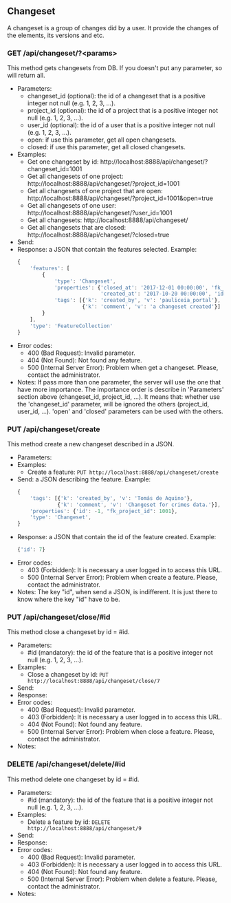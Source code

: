 ## Changeset

A changeset is a group of changes did by a user. It provide the changes of the elements, its versions and etc.


###  GET /api/changeset/?\<params>

This method gets changesets from DB. If you doesn't put any parameter, so will return all.
- Parameters:
    - changeset_id (optional): the id of a changeset that is a positive integer not null (e.g. 1, 2, 3, ...).
    - project_id (optional): the id of a project that is a positive integer not null (e.g. 1, 2, 3, ...).
    - user_id (optional): the id of a user that is a positive integer not null (e.g. 1, 2, 3, ...).
    - open: if use this parameter, get all open changesets.
    - closed: if use this parameter, get all closed changesets.
- Examples:
    - Get one changeset by id: http://localhost:8888/api/changeset/?changeset_id=1001
    - Get all changesets of one project: http://localhost:8888/api/changeset/?project_id=1001
    - Get all changesets of one project that are open: http://localhost:8888/api/changeset/?project_id=1001&open=true
    - Get all changesets of one user:  http://localhost:8888/api/changeset/?user_id=1001
    - Get all changesets: http://localhost:8888/api/changeset/
    - Get all changesets that are closed: http://localhost:8888/api/changeset/?closed=true
- Send:
- Response: a JSON that contain the features selected. Example:
    ```javascript
    {
        'features': [
            {
                'type': 'Changeset',
                'properties': {'closed_at': '2017-12-01 00:00:00', 'fk_user_id': 1001,
                               'created_at': '2017-10-20 00:00:00', 'id': 1001},
                'tags': [{'k': 'created_by', 'v': 'pauliceia_portal'},
                         {'k': 'comment', 'v': 'a changeset created'}]
            }
        ],
        'type': 'FeatureCollection'
    }
    ```
- Error codes:
    - 400 (Bad Request): Invalid parameter.
    - 404 (Not Found): Not found any feature.
    - 500 (Internal Server Error): Problem when get a changeset. Please, contact the administrator.
- Notes: If pass more than one parameter, the server will use the one that have more importance.
        The importance order is describe in 'Parameters' section above (changeset_id, project_id, ...).
        It means that: whether use the 'changeset_id' parameter, will be ignored the others (project_id, user_id, ...).
        'open' and 'closed' parameters can be used with the others.


###  PUT /api/changeset/create

This method create a new changeset described in a JSON.
- Parameters:
- Examples:
     - Create a feature: ```PUT http://localhost:8888/api/changeset/create```
- Send: a JSON describing the feature. Example:
    ```javascript
    {
        'tags': [{'k': 'created_by', 'v': 'Tomás de Aquino'},
                 {'k': 'comment', 'v': 'Changeset for crimes data.'}],
        'properties': {'id': -1, "fk_project_id": 1001},
        'type': 'Changeset',
    }
    ```
- Response: a JSON that contain the id of the feature created. Example:
    ```javascript
    {'id': 7}
    ```
- Error codes:
    - 403 (Forbidden): It is necessary a user logged in to access this URL.
    - 500 (Internal Server Error): Problem when create a feature. Please, contact the administrator.
- Notes: The key "id", when send a JSON, is indifferent. It is just there to know where the key "id" have to be.


<!-- - PUT /api/changeset/update -->


### PUT /api/changeset/close/#id

This method close a changeset by id = #id.
- Parameters:
    - #id (mandatory): the id of the feature that is a positive integer not null (e.g. 1, 2, 3, ...).
- Examples:
     - Close a changeset by id: ```PUT http://localhost:8888/api/changeset/close/7```
- Send:
- Response:
- Error codes:
    - 400 (Bad Request): Invalid parameter.
    - 403 (Forbidden): It is necessary a user logged in to access this URL.
    - 404 (Not Found): Not found any feature.
    - 500 (Internal Server Error): Problem when close a feature. Please, contact the administrator.
- Notes:


### DELETE /api/changeset/delete/#id

This method delete one changeset by id = #id.
- Parameters:
    - #id (mandatory): the id of the feature that is a positive integer not null (e.g. 1, 2, 3, ...).
- Examples:
     - Delete a feature by id: ```DELETE http://localhost:8888/api/changeset/9```
- Send:
- Response:
- Error codes:
    - 400 (Bad Request): Invalid parameter.
    - 403 (Forbidden): It is necessary a user logged in to access this URL.
    - 404 (Not Found): Not found any feature.
    - 500 (Internal Server Error): Problem when delete a feature. Please, contact the administrator.
- Notes:
